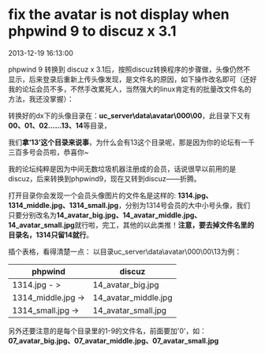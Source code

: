 # fix the avatar is not display when phpwind 9 to discuz x 3.1
2013-12-19 16:13:00

phpwind 9 转换到 discuz x 3.1后，按照discuz转换程序的步骤做，头像仍然不显示，后来登录后重新上传头像发现，是文件名的原因，如下操作改名即可（还好我的论坛会员不多，不然手改累死人，当然强大的linux肯定有的批量改文件名的方法，我还没掌握）：

转换好的dx下的头像目录在：**uc_server\data\avatar\000\00**，此目录下又有**00、01、02&hellip;&hellip;13、14**等目录，

我们**拿&lsquo;13&rsquo;这个目录来说事**，为什么会有13这个目录呢，那是因为你的论坛有一千三百多号会员啦，恭喜你~

我的论坛纯粹是因为中间无数垃圾机器注册成的会员，话说很早以前用的是discuz，后来转换到phpwind9，现在又转到discuz&mdash;&mdash;折腾。

打开目录你会发现一个会员头像图片的文件名是这样的:&nbsp;**1314.jpg、1314_middle.jpg、1314_small.jpg**，分别为1314号会员的大中小号头像，我们只要分别改名为**14_avatar_big.jpg、14_avatar_middle.jpg、14_avatar_small.jpg**就行啦，完工，其他的<span>以此</span>类推！**注意，要去掉<strong>文件名里的**目录名，1314只留14就行</strong>。

插个表格，看得清楚一点：
以目录uc_server\data\avatar\000\00\13为例：

phpwind|discuz
--|--
1314.jpg - &gt;|14_avatar_big.jpg
1314_middle.jpg -&gt;|14_avatar_middle.jpg
1314_small.jpg -&gt;|14_avatar_small.jpg


另外还要注意的是每个目录里的1-9的文件名，前面要加'0'，如：**07_avatar_big.jpg、07_avatar_middle.jpg、07_avatar_small.jpg**